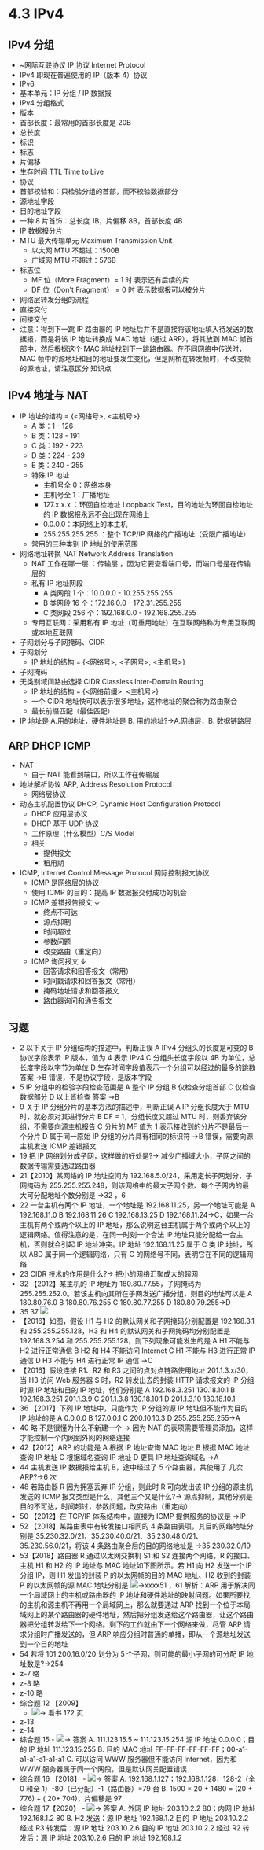 # 4.3 IPv4

## IPv4 分组

- ~网际互联协议 IP 协议 Internet Protocol
- IPv4 即现在普遍使用的 IP（版本 4）协议
- IPv6
- 基本单元：IP 分组 / IP 数据报
- IPv4 分组格式
- 版本
- 首部长度：最常用的首部长度是 20B
- 总长度
- 标识
- 标志
- 片偏移
- 生存时间 TTL Time to Live
- 协议
- 首部校验和：只检验分组的首部，而不校验数据部分
- 源地址字段
- 目的地址字段
- 一种 8 片首饰：总长度 1B，片偏移 8B，首部长度 4B
- IP 数据报分片
- MTU 最大传输单元 Maximum Transmission Unit
  - 以太网 MTU 不超过：1500B
  - 广域网 MTU 不超过：576B
- 标志位
  - MF 位（More Fragment）= 1 时 表示还有后续的片
  - DF 位（Don't Fragment） = 0 时 表示数据报可以被分片
- 网络层转发分组的流程
- 直接交付
- 间接交付
- 注意：得到下一跳 IP 路由器的 IP 地址后并不是直接将该地址填入待发送的数据报，而是将该 IP 地址转换成 MAC 地址（通过 ARP），将其放到 MAC 帧首部中，然后根据这个 MAC 地址找到下一跳路由器。在不同网络中传送时，MAC 帧中的源地址和目的地址要发生变化，但是网桥在转发帧时，不改变帧的源地址，请注意区分 知识点

## IPv4 地址与 NAT

- IP 地址的结构 = {<网络号>, <主机号>}
  - A 类：1 - 126
  - B 类：128 - 191
  - C 类：192 - 223
  - D 类：224 - 239
  - E 类：240 - 255
  - 特殊 IP 地址
    - 主机号全 0：网络本身
    - 主机号全 1：广播地址
    - 127.x.x.x ：环回自检地址 Loopback Test，目的地址为环回自检地址的 IP 数据报永远不会出现在网络上
    - 0.0.0.0：本网络上的本主机
    - 255.255.255.255 ：整个 TCP/IP 网络的广播地址（受限广播地址）
  - 常用的三种类别 IP 地址的使用范围
- 网络地址转换 NAT Network Address Translation
  - NAT 工作在哪一层 ：传输层 ，因为它要查看端口号，而端口号是在传输层的
  - 私有 IP 地址网段
    - A 类网段 1 个：10.0.0.0 - 10.255.255.255
    - B 类网段 16 个：172.16.0.0 - 172.31.255.255
    - C 类网段 256 个：192.168.0.0 - 192.168.255.255
  - 专用互联网：采用私有 IP 地址（可重用地址）在互联网络称为专用互联网或本地互联网
- 子网划分与子网掩码、CIDR
- 子网划分
  - IP 地址的结构 = {<网络号>, <子网号>, <主机号>}
- 子网掩码
- 无类别域间路由选择 CIDR Classless Inter-Domain Routing
  - IP 地址的结构 = {<网络前缀>, <主机号>}
  - 一个 CIDR 地址快可以表示很多地址，这种地址的聚合称为路由聚合
  - 最长前缀匹配（最佳匹配）
- IP 地址是 A.用的地址，硬件地址是 B. 用的地址?→A.网络层，B. 数据链路层

## ARP DHCP ICMP

- NAT
  - 由于 NAT 能看到端口，所以工作在传输层
- 地址解析协议 ARP, Address Resolution Protocol
  - 网络层协议
- 动态主机配置协议 DHCP, Dynamic Host Configuration Protocol
  - DHCP 应用层协议
  - DHCP 基于 UDP 协议
  - 工作原理（什么模型）C/S Model
  - 相关
    - 提供报文
    - 租用期
- ICMP, Internet Control Message Protocol 网际控制报文协议
  - ICMP 是网络层的协议
  - 使用 ICMP 的目的：提高 IP 数据报交付成功的机会
  - ICMP 差错报告报文 ↓
    - 终点不可达
    - 源点抑制
    - 时间超过
    - 参数问题
    - 改变路由（重定向）
  - ICMP 询问报文 ↓
    - 回答请求和回答报文（常用）
    - 时间戳请求和回答报文（常用）
    - 掩码地址请求和回答报文
    - 路由器询问和通告报文

## 习题

- 2 以下关于 IP 分组结构的描述中，判断正误
  A IPv4 分组头的长度是可变的
  B 协议字段表示 IP 版本，值为 4 表示 IPv4
  C 分组头长度字段以 4B 为单位，总长度字段以字节为单位
  D 生存时间字段值表示一个分组可以经过的最多的跳数
  答案 →B 错误，不是协议字段，是版本字段
- 5 IP 分组中的检验字段检查范围是
  A 整个 IP 分组
  B 仅检查分组首部
  C 仅检查数据部分
  D 以上皆检查
  答案 →B
- 9 关于 IP 分组分片的基本方法的描述中，判断正误
  A IP 分组长度大于 MTU 时，就必须对其进行分片
  B DF = 1，分组长度又超过 MTU 时，则丢弃该分组，不需要向源主机报告
  C 分片的 MF 值为 1 表示接收到的分片不是最后一个分片
  D 属于同一原始 IP 分组的分片具有相同的标识符 →B 错误，需要向源主机发送 ICMP 差错报文
- 19 把 IP 网络划分成子网，这样做的好处是?→ 减少广播域大小，子网之间的数据传输需要通过路由器
- 21【2010】某网络的 IP 地址空间为 192.168.5.0/24，采用定长子网划分，子网掩码为 255.255.255.248，则该网络中的最大子网个数、每个子网内的最大可分配地址个数分别是 →32 ，6
- 22 一台主机有两个 IP 地址，一个地址是 192.168.11.25，另一个地址可能是
  A 192.168.11.0
  B 192.168.11.26
  C 192.168.13.25
  D 192.168.11.24→C，如果一台主机有两个或两个以上的 IP 地址，那么说明这台主机属于两个或两个以上的逻辑网络。值得注意的是，在同一时刻一个合法 IP 地址只能分配给一台主机，否则就会引起 IP 地址冲突。IP 地址 192.168.11.25 属于 C 类 IP 地址，所以 ABD 属于同一个逻辑网络，只有 C 的网络号不同，表明它在不同的逻辑网络
- 23 CIDR 技术的作用是什么?→ 把小的网络汇聚成大的超网
- 32 【2012】某主机的 IP 地址为 180.80.77.55，子网掩码为 255.255.252.0。若该主机向其所在子网发送广播分组，则目的地址可以是
  A 180.80.76.0
  B 180.80.76.255
  C 180.80.77.255
  D 180.80.79.255→D
- 35 37 ![](local://D:/OneDrive/Documents/2021/RemNote/publish-cs/files/KSjslXOz--QAkrVuUkQA_6r5GFzsQcXJXgYNNJdJsBuX4r2xkJnSvS59bVkSTJ0IrgoX3n_0YsDK4ZFplINZOivAL_y7vJJbCIWkX7Oxs8NhgRmg29KmDwPAFL8V0i-r.png)
- 【2016】如图，假设 H1 与 H2 的默认网关和子网掩码分别配置是 192.168.3.1 和 255.255.255.128，H3 和 H4 的默认网关和子网掩码均分别配置是 192.168.3.254 和 255.255.255.128，则下列现象可能发生的是
  A H1 不能与 H2 进行正常通信
  B H2 和 H4 不能访问 Internet
  C H1 不能与 H3 进行正常 IP 通信
  D H3 不能与 H4 进行正常 IP 通信 →C
- 【2016】假设连接 R1、R2 和 R3 之间的点对点链路使用地址 201.1.3.x/30，当 H3 访问 Web 服务器 S 时，R2 转发出去的封装 HTTP 请求报文的 IP 分组时源 IP 地址和目的 IP 地址，他们分别是
  A 192.168.3.251 130.18.10.1
  B 192.168.3.251 201.1.3.9
  C 201.1.3.8 130.18.10.1
  D 201.1.3.10 130.18.10.1
- 36 【2017】下列 IP 地址中，只能作为 IP 分组的源 IP 地址但不能作为目的 IP 地址的是
  A 0.0.0.0
  B 127.0.0.1
  C 200.10.10.3
  D 255.255.255.255→A
- 40 略 不是很懂为什么不新建一个 → 因为 NAT 的表项需要管理员添加，这样才能控制一个内网到外网的网络连接
- 42【2012】ARP 的功能是
  A 根据 IP 地址查询 MAC 地址
  B 根据 MAC 地址查询 IP 地址
  C 根据域名查询 IP 地址
  D 更具 IP 地址查询域名 →A
- 44 主机发送 IP 数据报给主机 B，途中经过了 5 个路由器，共使用了 几次 ARP?→6 次
- 48 若路由器 R 因为拥塞丢弃 IP 分组，则此时 R 可向发出该 IP 分组的源主机发送的 ICMP 报文类型是什么，其他三个又是什么?→ 源点抑制，其他分别是目的不可达，时间超过，参数问题，改变路由（重定向）
- 50 【2012】在 TCP/IP 体系结构中，直接为 ICMP 提供服务的协议是 →IP
- 52 【2018】某路由表中有转发接口相同的 4 条路由表项，其目的网络地址分别是 35.230.32.0/21、35.230.40.0/21、35.230.48.0/21、35.230.56.0/21，将该 4 条路由聚合后的目的网络地址是 →35.230.32.0/19
- 53【2018】路由器 R 通过以太网交换机 S1 和 S2 连接两个网络，R 的接口、主机 H1 和 H2 的 IP 地址与 MAC 地址如下图所示。若 H1 向 H2 发送一个 IP 分组 IP，则 H1 发出的封装 P 的以太网帧的目的 MAC 地址、H2 收到的封装 P 的以太网帧的源 MAC 地址分别是
  ![](local://D:/OneDrive/Documents/2021/RemNote/publish-cs/files/9a1Yu4XR1Uc93RRbBHcrHdOyDUaOT61syQ-dfBY_dj61vhbkWboiSvhaWdmmdnvR0IgPHdfwGGbUkzY1xT51lR2WJjHAxSrIwoBpiviG5eGl4zThIzXu2GbGeBLauXES.png)→xxxx51 ，61
  解析：ARP 用于解决同一个局域网上的主机或路由器的 IP 地址和硬件地址的映射问题。如果所要找的主机和源主机不再用一个局域网上，那么就要通过 ARP 找到一个位于本局域网上的某个路由器的硬件地址，然后把分组发送给这个路由器，让这个路由器把分组转发给下一个网络。剩下的工作就由下一个网络来做，尽管 ARP 请求分组时广播发送的，但 ARP 响应分组时普通的单播，即从一个源地址发送到一个目的地址
- 54 若将 101.200.16.0/20 划分为 5 个子网，则可能的最小子网的可分配 IP 地址数是?→254
- z-7 略
- z-8 略
- z-10 略
- 综合题 12 【2009】
  - ![](local://D:/OneDrive/Documents/2021/RemNote/publish-cs/files/jETgMJ_-0h_UApps31OXUX-dme_9149nzC3HHnatfr6DuyWbK8vUBf0TBOeoXLJNvOEOhdsd3EebYJy3TOTN-yFRUwq1FFQMoEK-aRsFUi9a2lBP9G2wJTX1jrtUVHM4.png)→ 看书 172 页
- z-13
- z-14
- 综合题 15 - ![](local://D:/OneDrive/Documents/2021/RemNote/publish-cs/files/H6pq6RAA3Brb_KkFBI602U_dyVQwl2aysb6WP8dYWz9KG2BFfivJt53i8C4C_85MZf7d1EsijKXOneAUF47snhiKxEnxpEnUeuJ1CWH-WlVV2iK5AXdiaKpafxLw7-4W.png)→ 答案
  A. 111.123.15.5 ~ 111.123.15.254
  源 IP 地址 0.0.0.0；目的 IP 地址 111.123.15.255
  B. 目的 MAC 地址 FF-FF-FF-FF-FF-FF；00-a1-a1-a1-a1-a1-a1
  C. 可以访问 WWW 服务器但不能访问 Internet，因为和 WWW 服务器属于同一个网段，但是默认网关配置错误
- 综合题 16 【2018】 - ![](local://D:/OneDrive/Documents/2021/RemNote/publish-cs/files/aejJ0iqb2LXLZiXbZ0_lP2sMtxyoZm7aAj8PblksFSyoZSuf0VOcvVSflMo5JHbi_iKADbt71ACDbBH2TD5s8YtAFOamDTER4Vrnnp4pOr_WNZu0z-3cVIs9MU04l3fw.png)→ 答案
  A. 192.168.1.127；192.168.1.128，128-2（全 0 和全 1）-80（已分配）-1（路由器）=79 台
  B. 1500 = 20 + 1480 = (20 + 776) + ( 20+ 704)，片偏移是 97
- 综合题 17【2020】 - ![](local://D:/OneDrive/Documents/2021/RemNote/publish-cs/files/xybmiJO0l4g_UNPSxj1glaEqUi6JWnrWkmC328J2sG5QoD4qOtWF63HB3X5wo_Hmz7QUrj23k1zEFxuJZctHfjL4Q2BoJg8twX24BLXGaasyi7gqmWgaMtB0MSWvhofU.png)→ 答案
  A. 外网 IP 地址 203.10.2.2 80；内网 IP 地址 192.168.1.2 80
  B. H2 发送：源 IP 地址 192.168.1.2 目的 IP 地址 203.10.2.2
  经过 R3 转发后：源 IP 地址 203.10.2.6 目的 IP 地址 203.10.2.2
  经过 R2 转发后：源 IP 地址 203.10.2.6 目的 IP 地址 192.168.1.2
